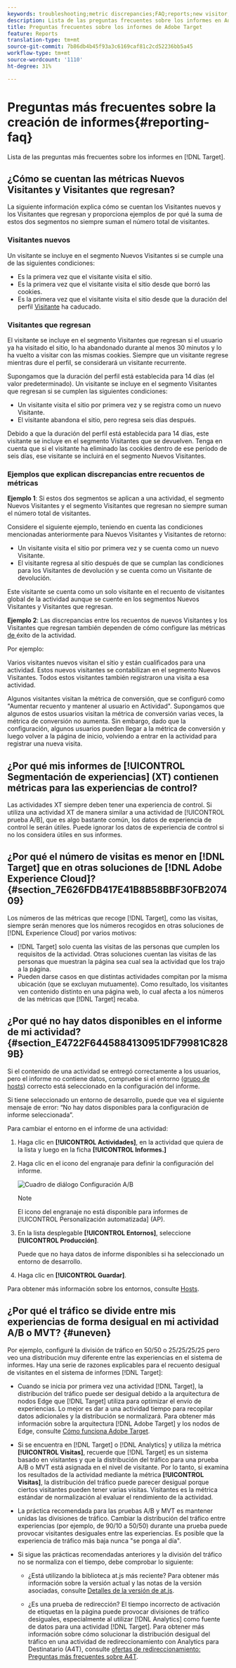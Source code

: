```yaml
---
keywords: troubleshooting;metric discrepancies;FAQ;reports;new visitor;new visitors;returning visitor;returning visitors;return visit;new visit
description: Lista de las preguntas frecuentes sobre los informes en Adobe Target.
title: Preguntas frecuentes sobre los informes de Adobe Target
feature: Reports
translation-type: tm+mt
source-git-commit: 7b86db4b45f93a3c6169caf81c2cd52236bb5a45
workflow-type: tm+mt
source-wordcount: '1110'
ht-degree: 31%

---
```



# Preguntas más frecuentes sobre la creación de informes{#reporting-faq}

Lista de las preguntas más frecuentes sobre los informes en [!DNL Target].

## ¿Cómo se cuentan las métricas Nuevos Visitantes y Visitantes que regresan?

La siguiente información explica cómo se cuentan los Visitantes nuevos y los Visitantes que regresan y proporciona ejemplos de por qué la suma de estos dos segmentos no siempre suman el número total de visitantes.

### Visitantes nuevos

Un visitante se incluye en el segmento Nuevos Visitantes si se cumple una de las siguientes condiciones:

* Es la primera vez que el visitante visita el sitio.
* Es la primera vez que el visitante visita el sitio desde que borró las cookies.
* Es la primera vez que el visitante visita el sitio desde que la duración del perfil [Visitante](/help/c-target/c-visitor-profile/visitor-profile-lifetime.md) ha caducado.

### Visitantes que regresan

El visitante se incluye en el segmento Visitantes que regresan si el usuario ya ha visitado el sitio, lo ha abandonado durante al menos 30 minutos y lo ha vuelto a visitar con las mismas cookies. Siempre que un visitante regrese mientras dure el perfil, se considerará un visitante recurrente.

Supongamos que la duración del perfil está establecida para 14 días (el valor predeterminado). Un visitante se incluye en el segmento Visitantes que regresan si se cumplen las siguientes condiciones:

* Un visitante visita el sitio por primera vez y se registra como un nuevo Visitante.
* El visitante abandona el sitio, pero regresa seis días después.

Debido a que la duración del perfil está establecida para 14 días, este visitante se incluye en el segmento Visitantes que se devuelven. Tenga en cuenta que si el visitante ha eliminado las cookies dentro de ese período de seis días, ese visitante se incluirá en el segmento Nuevos Visitantes.

### Ejemplos que explican discrepancias entre recuentos de métricas

**Ejemplo 1**: Si estos dos segmentos se aplican a una actividad, el segmento Nuevos Visitantes y el segmento Visitantes que regresan no siempre suman el número total de visitantes.

Considere el siguiente ejemplo, teniendo en cuenta las condiciones mencionadas anteriormente para Nuevos Visitantes y Visitantes de retorno:

* Un visitante visita el sitio por primera vez y se cuenta como un nuevo Visitante.
* El visitante regresa al sitio después de que se cumplan las condiciones para los Visitantes de devolución y se cuenta como un Visitante de devolución.

Este visitante se cuenta como un solo visitante en el recuento de visitantes global de la actividad aunque se cuente en los segmentos Nuevos Visitantes y Visitantes que regresan.

**Ejemplo 2**: Las discrepancias entre los recuentos de nuevos Visitantes y los Visitantes que regresan también dependen de cómo configure las métricas [ de ](/help/c-activities/r-success-metrics/success-metrics.md)éxito de la actividad.

Por ejemplo:

Varios visitantes nuevos visitan el sitio y están cualificados para una actividad. Estos nuevos visitantes se contabilizan en el segmento Nuevos Visitantes. Todos estos visitantes también registraron una visita a esa actividad.

Algunos visitantes visitan la métrica de conversión, que se configuró como &quot;Aumentar recuento y mantener al usuario en Actividad&quot;. Supongamos que algunos de estos usuarios visitan la métrica de conversión varias veces, la métrica de conversión no aumenta. Sin embargo, dado que la configuración, algunos usuarios pueden llegar a la métrica de conversión y luego volver a la página de inicio, volviendo a entrar en la actividad para registrar una nueva visita.

## ¿Por qué mis informes de [!UICONTROL Segmentación de experiencias] (XT) contienen métricas para las experiencias de control?

Las actividades XT siempre deben tener una experiencia de control. Si utiliza una actividad XT de manera similar a una actividad de [!UICONTROL prueba A/B], que es algo bastante común, los datos de experiencia de control le serán útiles. Puede ignorar los datos de experiencia de control si no los considera útiles en sus informes.

## ¿Por qué el número de visitas es menor en [!DNL Target] que en otras soluciones de [!DNL Adobe Experience Cloud]?{#section_7E626FDB417E41B8B58BBF30FB207409}

Los números de las métricas que recoge [!DNL Target], como las visitas, siempre serán menores que los números recogidos en otras soluciones de [!DNL Experience Cloud] por varios motivos:

* [!DNL Target] solo cuenta las visitas de las personas que cumplen los requisitos de la actividad. Otras soluciones cuentan las visitas de las personas que muestran la página sea cual sea la actividad que los trajo a la página.
* Pueden darse casos en que distintas actividades compitan por la misma ubicación (que se excluyan mutuamente). Como resultado, los visitantes ven contenido distinto en una página web, lo cual afecta a los números de las métricas que [!DNL Target] recaba.

## ¿Por qué no hay datos disponibles en el informe de mi actividad?{#section_E4722F6445884130951DF79981C8289B}

Si el contenido de una actividad se entregó correctamente a los usuarios, pero el informe no contiene datos, compruebe si el entorno ([grupo de hosts](/help/administrating-target/hosts.md)) correcto está seleccionado en la configuración del informe.

Si tiene seleccionado un entorno de desarrollo, puede que vea el siguiente mensaje de error: “No hay datos disponibles para la configuración de informe seleccionada”.

Para cambiar el entorno en el informe de una actividad:

1. Haga clic en **[!UICONTROL Actividades]**, en la actividad que quiera de la lista y luego en la ficha **[!UICONTROL Informes.]**
1. Haga clic en el icono del engranaje para definir la configuración del informe.

   ![Cuadro de diálogo Configuración A/B](/help/c-reports/c-report-settings/assets/ab_settings_dialog.png)

   >[!NOTE]
   >
   >El icono del engranaje no está disponible para informes de [!UICONTROL Personalización automatizada] (AP).

1. En la lista desplegable **[!UICONTROL Entornos]**, seleccione **[!UICONTROL Producción]**.

   Puede que no haya datos de informe disponibles si ha seleccionado un entorno de desarrollo.

1. Haga clic en **[!UICONTROL Guardar]**.

Para obtener más información sobre los entornos, consulte [Hosts](/help/administrating-target/hosts.md#concept_516BB01EBFBD4449AB03940D31AEB66E).

## ¿Por qué el tráfico se divide entre mis experiencias de forma desigual en mi actividad A/B o MVT? {#uneven}

Por ejemplo, configuré la división de tráfico en 50/50 o 25/25/25/25 pero veo una distribución muy diferente entre las experiencias en el sistema de informes. Hay una serie de razones explicables para el recuento desigual de visitantes en el sistema de informes [!DNL Target]:

* Cuando se inicia por primera vez una actividad [!DNL Target], la distribución del tráfico puede ser desigual debido a la arquitectura de nodos Edge que [!DNL Target] utiliza para optimizar el envío de experiencias. Lo mejor es dar a una actividad tiempo para recopilar datos adicionales y la distribución se normalizará. Para obtener más información sobre la arquitectura [!DNL Adobe Target] y los nodos de Edge, consulte [Cómo funciona Adobe Target](/help/c-intro/how-target-works.md).
* Si se encuentra en [!DNL Target] o [!DNL Analytics] y utiliza la métrica **[!UICONTROL Visitas]**, recuerde que [!DNL Target] es un sistema basado en visitantes y que la distribución del tráfico para una prueba A/B o MVT está asignada en el nivel de visitante. Por lo tanto, si examina los resultados de la actividad mediante la métrica **[!UICONTROL Visitas]**, la distribución del tráfico puede parecer desigual porque ciertos visitantes pueden tener varias visitas. Visitantes es la métrica estándar de normalización al evaluar el rendimiento de la actividad.
* La práctica recomendada para las pruebas A/B y MVT es mantener unidas las divisiones de tráfico. Cambiar la distribución del tráfico entre experiencias (por ejemplo, de 90/10 a 50/50) durante una prueba puede provocar visitantes desiguales entre las experiencias. Es posible que la experiencia de tráfico más baja nunca &quot;se ponga al día&quot;.
* Si sigue las prácticas recomendadas anteriores y la división del tráfico no se normaliza con el tiempo, debe comprobar lo siguiente:

   * ¿Está utilizando la biblioteca at.js más reciente? Para obtener más información sobre la versión actual y las notas de la versión asociadas, consulte [Detalles de la versión de at.js](/help/c-implementing-target/c-implementing-target-for-client-side-web/target-atjs-versions.md).

   * ¿Es una prueba de redirección? El tiempo incorrecto de activación de etiquetas en la página puede provocar divisiones de tráfico desiguales, especialmente al utilizar [!DNL Analytics] como fuente de datos para una actividad [!DNL Target]. Para obtener más información sobre cómo solucionar la distribución desigual del tráfico en una actividad de redireccionamiento con Analytics para Destinatario (A4T), consulte [ofertas de redireccionamiento: Preguntas más frecuentes sobre A4T](/help/c-integrating-target-with-mac/a4t/r-a4t-faq/a4t-faq-redirect-offers.md).
